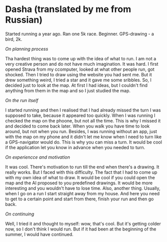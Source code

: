 # Dasha (translated by me from Russian)

Started running a year ago. Ran one 5k race. Beginner. GPS-drawing - a bird, 2k.

_On planning process_

Tha hardest thing was to come up with the idea of what to run. I am not a very creative person and do not have much imagination. It was hard. I first opened Strava from my ccomputer, looked at what other people run, got shocked. Then I tried to draw using the website you had sent me. But it drew something weird, I tried a star and it gave me some sribbles. So, I decided just to look at the map. At first I had ideas, but I couldn't find anything from them in the map and so I just studied the map.

_On the run itself_

I started running and then I realised that I had already missed the turn I was supposed to take, because it appeared too quickly. When I was running I checked the map on the phoone, but not all the time. This is why I missed it and decided to come back later. When you walk you have time to look around, but not when you run. Besides, I was running without an app, just with the map on my phone and it didn't let me know when I need to turn like a GPS-navigator would do. This is why you can miss a turn. It would be cool if the application let you know in advance when you needed to turn.

_On experiencce and motivation_

It was cool. There's motivation to run till the end when there's a drawing. It really works. But I faced with this difficulty. The fact that I had to come up with my own idea of what to draw. It would be cool if you could open the map and the AI proposed to you predefined drawings. It would be more interesting and you wouldn't have to lose time. Also, another thing. Usually, when I go on a run I start straight away from my house. And here you need to get to a certain point and start from there, finish your run and then go back.

_On continuing_

Well, I tried it and thought to myself: wow, that's cool. But it's getting colder now, so I don't think I would run. But if it had been at the beginning of the summer, I would have continued.
